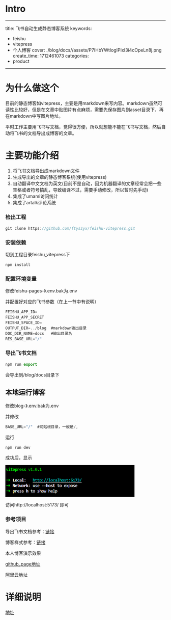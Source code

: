 # Intro

---

title: 飞书自动生成静态博客系统
keywords:

- feishu
- vitepress
- 个人博客
  cover: ./blog/docs//assets/P7IHbYWtIogIPIxI3i4cOpeLn8j.png
  create_time: 1712461073
  categories:
- product

---

# 为什么做这个

目前的静态博客如vitepress，主要是用markdown来写内容。markdown虽然可读性比较好，但是在文章中贴图片有点麻烦，需要先保存图片到asset目录下，再在markdown中写图片地址。

平时工作主要用飞书写文档，觉得很方便，所以就想能不能在飞书写文档，然后自动将飞书的文档导出成博客的文章。

# 主要功能介绍

1. 将飞书文档导出成markdown文件
2. 生成导出的文章的静态博客系统(使用vitepress)
3. 自动翻译中文文档为英文(目前不是自动，因为机器翻译的文章经常会把一些空格或者符号搞乱，导致编译不过，需要手动修改，所以暂时先手动)
4. 集成了umami访问统计
5. 集成了artalk评论系统

### 检出工程

```ts
git clone https://github.com/ftyszyx/feishu-vitepress.git
```

### 安装依赖

切到工程目录feishu_vitepress下

```ts
npm install
```

### 配置环境变量

修改feishu-pages-》.env.bak为.env

并配置好对应的飞书参数（在上一节中有说明）

```ts
FEISHU_APP_ID=
FEISHU_APP_SECRET
FEISHU_SPACE_ID=
OUTPUT_DIR=../blog  #markdown输出目录
DOC_DIR_NAME=docs   #输出目录名
RES_BASE_URL="/"
```

### 导出飞书文档

```ts
npm run export
```

会导出到/blog/docs目录下

## 本地运行博客

修改blog-》.env.bak为.env

并修改

```ts
BASE_URL="/"  #网站根目录，一般是/,
```

运行

```ts
npm run dev
```

成功后，显示

<img src="./blog/docs/assets/NPi7biYogolFhPxYWi7c9ms0ntb.png" src-width="406" src-height="100" align="center"/>

访问http://localhost:5173/ 即可

### 参考项目

导出飞书文档参考：[链接](https://github.com/longbridgeapp/feishu-pages)

博客样式参考：[链接](https://github.com/foru17/luoleiorg/tree/main)

本人博客演示效果

[github_page地址](https://ftyszyx.github.io/feishu-vitepress/)

[阿里云地址](https://blog.bytefuse.cn/)

# 详细说明

[地址](https://blog.bytefuse.cn/feishu__2024_3_7_product_myblog_intro)
